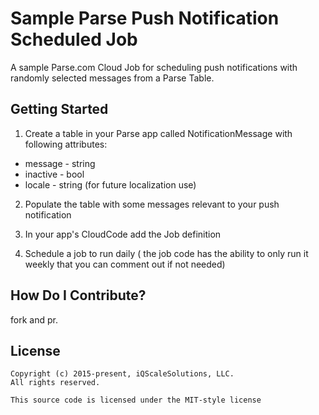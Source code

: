 # Sample Parse Push Notification Scheduled Job


A sample Parse.com Cloud Job for scheduling push notifications with randomly selected messages from a Parse Table.


## Getting Started

1. Create a table in your Parse app called NotificationMessage with following attributes:

* message - string
* inactive - bool
* locale - string (for future localization use)

2. Populate the table with some messages relevant to your push notification

3. In your app's CloudCode add the Job definition 

4. Schedule a job to run daily ( the job code has the ability to only run it weekly that you can comment out if not needed)


## How Do I Contribute?

fork and pr. 


## License

```
Copyright (c) 2015-present, iQScaleSolutions, LLC.
All rights reserved.

This source code is licensed under the MIT-style license 